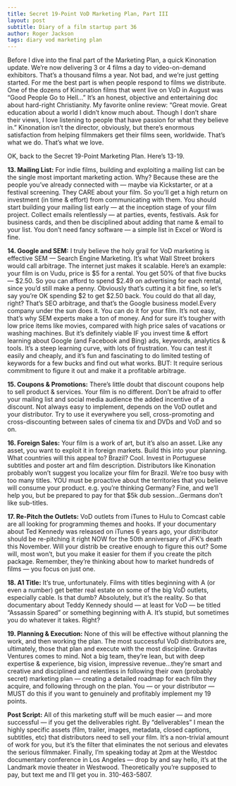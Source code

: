 ```yaml
---
title: Secret 19-Point VoD Marketing Plan, Part III
layout: post
subtitle: Diary of a film startup part 36
author: Roger Jackson
tags: diary vod marketing plan
---
```

Before I dive into the final part of the Marketing Plan, a quick Kinonation update. We’re now delivering 3 or 4 films a day to video-on-demand exhibitors. That’s a thousand films a year. Not bad, and we’re just getting started. For me the best part is when people respond to films we distribute. One of the dozens of Kinonation films that went live on VoD in August was “Good People Go to Hell…” It’s an honest, objective and entertaining doc about hard-right Christianity. My favorite online review:  “Great movie. Great education about a world I didn’t know much about. Though I don’t share their views, I love listening to people that have passion for what they believe in.” Kinonation isn’t the director, obviously, but there’s enormous satisfaction from helping filmmakers get their films seen, worldwide. That’s what we do. That’s what we love.

OK, back to the Secret 19-Point Marketing Plan. Here’s 13-19.

<b>13. Mailing List:</b> For indie films, building and exploiting a mailing list can be the single most important marketing action. Why? Because these are the people you’ve already connected with — maybe via Kickstarter, or at a festival screening. They CARE about your film. So you’ll get a high return on investment (in time & effort) from communicating with them. You should start building your mailing list early — at the inception stage of your film project. Collect emails relentlessly — at parties, events, festivals. Ask for business cards, and then be disciplined about adding that name & email to your list. You don’t need fancy software — a simple list in Excel or Word is fine.

<b>14. Google and SEM:</b> I truly believe the holy grail for VoD marketing is effective SEM — Search Engine Marketing. It’s what Wall Street brokers would call arbitrage. The internet just makes it scalable. Here’s an example: your film is on Vudu, price is $5 for a rental. You get 50% of that five bucks — $2.50. So you can afford to spend $2.49 on advertising for each rental, since you’d still make a penny. Obviously that’s cutting it a bit fine, so let’s say you’re OK spending $2 to get $2.50 back. You could do that all day, right? That’s SEO arbitrage, and that’s the Google business model.Every company under the sun does it. You can do it for your film. It’s not easy, that’s why SEM experts make a ton of money. And for sure it’s tougher with low price items like movies, compared with high price sales of vacations or washing machines. But it’s definitely viable IF you invest time & effort learning about Google (and Facebook and Bing) ads, keywords, analytics & tools. It’s a steep learning curve, with lots of frustration. You can test it easily and cheaply, and it’s fun and fascinating to do limited testing of keywords for a few bucks and find out what works. BUT: It require serious commitment to figure it out and make it a profitable arbitrage.

<b>15. Coupons & Promotions:</b> There’s little doubt that discount coupons help to sell product & services. Your film is no different. Don’t be afraid to offer your mailing list and social media audience the added incentive of a discount. Not always easy to implement, depends on the VoD outlet and your distributor. Try to use it everywhere you sell, cross-promoting and cross-discounting between sales of cinema tix and DVDs and VoD and so on.

<b>16. Foreign Sales:</b>  Your film is a work of art, but it’s also an asset. Like any asset, you want to exploit it in foreign markets. Build this into your planning. What countries will this appeal to? Brazil? Cool. Invest in Portuguese subtitles and poster art and film description. Distributors like Kinonation probably won’t suggest you localize your film for Brazil. We’re too busy with too many titles. YOU must be proactive about the territories that you believe will consume your product. e.g. you’re thinking Germany? Fine, and we’ll help you, but be prepared to pay for that $5k dub session…Germans don’t like sub-titles.

<b>17. Re-Pitch the Outlets:</b>  VoD outlets from iTunes to Hulu to Comcast cable are all looking for programming themes and hooks. If your documentary about Ted Kennedy was released on iTunes 6 years ago, your distributor should be re-pitching it right NOW for the 50th anniversary of JFK’s death this November. Will your distrib be creative enough to figure this out? Some will, most won’t, but you make it easier for them if you create the pitch package. Remember, they’re thinking about how to market hundreds of films — you focus on just one.

<b>18. A1 Title:</b> It’s true, unfortunately. Films with titles beginning with A (or even a number) get better real estate on some of the big VoD outlets, especially cable. Is that dumb? Absolutely, but it’s the reality. So that documentary about Teddy Kennedy should — at least for VoD — be titled “Assassin Spared” or something beginning with A. It’s stupid, but sometimes you do whatever it takes. Right?

<b>19. Planning & Execution:</b> None of this will be effective without planning the work, and then working the plan. The most successful VoD distributors are, ultimately, those that plan and execute with the most discipline. Gravitas Ventures comes to mind. Not a big team, they’re lean, but with deep expertise & experience, big vision, impressive revenue…they’re smart and creative and disciplined and relentless in following their own (probably secret) marketing plan — creating a detailed roadmap for each film they acquire, and following through on the plan. You — or your distributor — MUST do this if you want to genuinely and profitably implement my 19 points.

<b>Post Script:</b>  All of this marketing stuff will be much easier — and more successful — if you get the deliverables right. By “deliverables” I mean the highly specific assets (film, trailer, images, metadata, closed captions, subtitles, etc) that distributors need to sell your film. It’s a non-trivial amount of work for you, but it’s the filter that eliminates the not serious and elevates the serious filmmaker. Finally, I’m speaking today at 2pm at the Westdoc documentary conference in Los Angeles — drop by and say hello, it’s at the Landmark movie theater in Westwood. Theoretically you’re supposed to pay, but text me and I’ll get you in. 310-463-5807.
